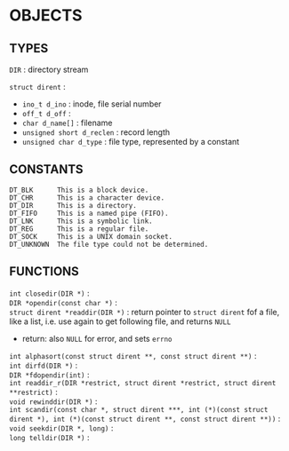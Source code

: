 # OBJECTS
  
## TYPES
`DIR` : directory stream  

`struct dirent` :  
*	`ino_t d_ino` : inode, file serial number
*	`off_t d_off` :  
*	`char d_name[]` : filename
*	`unsigned short d_reclen` : record length
*	`unsigned char d_type` : file type, represented by a constant

## CONSTANTS

```
DT_BLK      This is a block device.
DT_CHR      This is a character device.
DT_DIR      This is a directory.
DT_FIFO     This is a named pipe (FIFO).
DT_LNK      This is a symbolic link.
DT_REG      This is a regular file.
DT_SOCK     This is a UNIX domain socket.
DT_UNKNOWN  The file type could not be determined.
```


## FUNCTIONS

`int closedir(DIR *)` :  
`DIR *opendir(const char *)` :  
`struct dirent *readdir(DIR *)` : return pointer to `struct dirent` fof a file, like a list, i.e. use again to get following file, and returns `NULL`
*	return: also `NULL` for error, and sets `errno`
  
`int alphasort(const struct dirent **, const struct dirent **)` :  
`int dirfd(DIR *)` :  
`DIR *fdopendir(int)` :  
`int readdir_r(DIR *restrict, struct dirent *restrict, struct dirent **restrict)` :  
`void rewinddir(DIR *)` :  
`int scandir(const char *, struct dirent ***, int (*)(const struct dirent *), int (*)(const struct dirent **, const struct dirent **))` :  
`void seekdir(DIR *, long)` :  
`long telldir(DIR *)` :  
